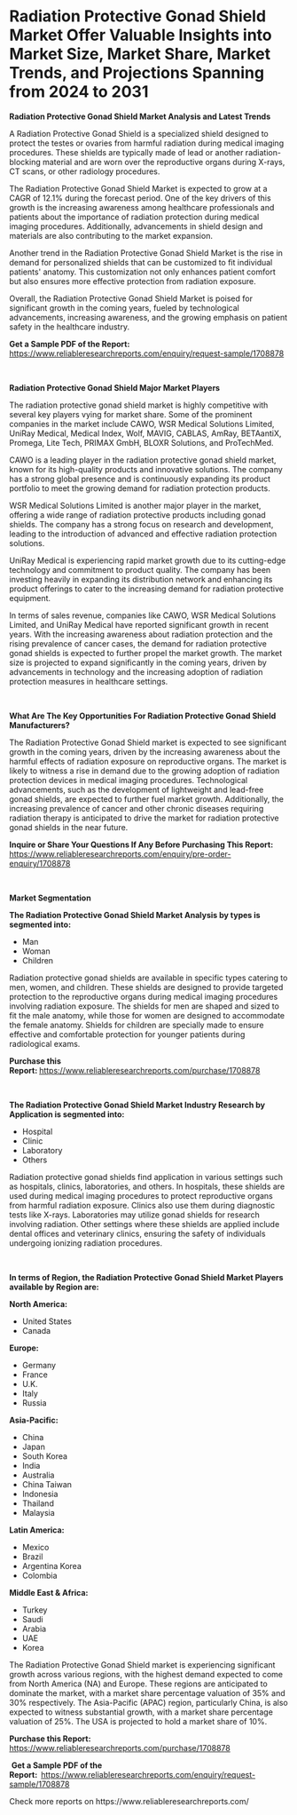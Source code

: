 <p><h1>Radiation Protective Gonad Shield Market Offer Valuable Insights into Market Size, Market Share, Market Trends, and Projections Spanning from 2024 to 2031</h1></p><p><strong>Radiation Protective Gonad Shield Market Analysis and Latest Trends</strong></p>
<p><p>A Radiation Protective Gonad Shield is a specialized shield designed to protect the testes or ovaries from harmful radiation during medical imaging procedures. These shields are typically made of lead or another radiation-blocking material and are worn over the reproductive organs during X-rays, CT scans, or other radiology procedures.</p><p>The Radiation Protective Gonad Shield Market is expected to grow at a CAGR of 12.1% during the forecast period. One of the key drivers of this growth is the increasing awareness among healthcare professionals and patients about the importance of radiation protection during medical imaging procedures. Additionally, advancements in shield design and materials are also contributing to the market expansion.</p><p>Another trend in the Radiation Protective Gonad Shield Market is the rise in demand for personalized shields that can be customized to fit individual patients' anatomy. This customization not only enhances patient comfort but also ensures more effective protection from radiation exposure.</p><p>Overall, the Radiation Protective Gonad Shield Market is poised for significant growth in the coming years, fueled by technological advancements, increasing awareness, and the growing emphasis on patient safety in the healthcare industry.</p></p>
<p><strong>Get a Sample PDF of the Report:&nbsp;</strong> <a href="https://www.reliableresearchreports.com/enquiry/request-sample/1708878">https://www.reliableresearchreports.com/enquiry/request-sample/1708878</a></p>
<p>&nbsp;</p>
<p><strong>Radiation Protective Gonad Shield Major Market Players</strong></p>
<p><p>The radiation protective gonad shield market is highly competitive with several key players vying for market share. Some of the prominent companies in the market include CAWO, WSR Medical Solutions Limited, UniRay Medical, Medical Index, Wolf, MAVIG, CABLAS, AmRay, BETAantiX, Promega, Lite Tech, PRIMAX GmbH, BLOXR Solutions, and ProTechMed.</p><p>CAWO is a leading player in the radiation protective gonad shield market, known for its high-quality products and innovative solutions. The company has a strong global presence and is continuously expanding its product portfolio to meet the growing demand for radiation protection products.</p><p>WSR Medical Solutions Limited is another major player in the market, offering a wide range of radiation protective products including gonad shields. The company has a strong focus on research and development, leading to the introduction of advanced and effective radiation protection solutions.</p><p>UniRay Medical is experiencing rapid market growth due to its cutting-edge technology and commitment to product quality. The company has been investing heavily in expanding its distribution network and enhancing its product offerings to cater to the increasing demand for radiation protective equipment.</p><p>In terms of sales revenue, companies like CAWO, WSR Medical Solutions Limited, and UniRay Medical have reported significant growth in recent years. With the increasing awareness about radiation protection and the rising prevalence of cancer cases, the demand for radiation protective gonad shields is expected to further propel the market growth. The market size is projected to expand significantly in the coming years, driven by advancements in technology and the increasing adoption of radiation protection measures in healthcare settings.</p></p>
<p>&nbsp;</p>
<p><strong>What Are The Key Opportunities For Radiation Protective Gonad Shield Manufacturers?</strong></p>
<p><p>The Radiation Protective Gonad Shield market is expected to see significant growth in the coming years, driven by the increasing awareness about the harmful effects of radiation exposure on reproductive organs. The market is likely to witness a rise in demand due to the growing adoption of radiation protection devices in medical imaging procedures. Technological advancements, such as the development of lightweight and lead-free gonad shields, are expected to further fuel market growth. Additionally, the increasing prevalence of cancer and other chronic diseases requiring radiation therapy is anticipated to drive the market for radiation protective gonad shields in the near future.</p></p>
<p><strong>Inquire or Share Your Questions If Any Before Purchasing This Report:</strong> <a href="https://www.reliableresearchreports.com/enquiry/pre-order-enquiry/1708878">https://www.reliableresearchreports.com/enquiry/pre-order-enquiry/1708878</a></p>
<p>&nbsp;</p>
<p><strong>Market Segmentation</strong></p>
<p><strong>The Radiation Protective Gonad Shield Market Analysis by types is segmented into:</strong></p>
<p><ul><li>Man</li><li>Woman</li><li>Children</li></ul></p>
<p><p>Radiation protective gonad shields are available in specific types catering to men, women, and children. These shields are designed to provide targeted protection to the reproductive organs during medical imaging procedures involving radiation exposure. The shields for men are shaped and sized to fit the male anatomy, while those for women are designed to accommodate the female anatomy. Shields for children are specially made to ensure effective and comfortable protection for younger patients during radiological exams.</p></p>
<p><strong>Purchase this Report:&nbsp;</strong><a href="https://www.reliableresearchreports.com/purchase/1708878">https://www.reliableresearchreports.com/purchase/1708878</a></p>
<p>&nbsp;</p>
<p><strong>The Radiation Protective Gonad Shield Market Industry Research by Application is segmented into:</strong></p>
<p><ul><li>Hospital</li><li>Clinic</li><li>Laboratory</li><li>Others</li></ul></p>
<p><p>Radiation protective gonad shields find application in various settings such as hospitals, clinics, laboratories, and others. In hospitals, these shields are used during medical imaging procedures to protect reproductive organs from harmful radiation exposure. Clinics also use them during diagnostic tests like X-rays. Laboratories may utilize gonad shields for research involving radiation. Other settings where these shields are applied include dental offices and veterinary clinics, ensuring the safety of individuals undergoing ionizing radiation procedures.</p></p>
<p>&nbsp;</p>
<p><strong>In terms of Region, the Radiation Protective Gonad Shield Market Players available by Region are:</strong></p>
<p>
    <p> <strong> North America: </strong>
        <ul>
            <li>United States</li>
            <li>Canada</li>
        </ul>
        </p> 
    <p> <strong> Europe: </strong>
        <ul>
            <li>Germany</li>
            <li>France</li>
            <li>U.K.</li>
            <li>Italy</li>
            <li>Russia</li>
        </ul>
        </p> 
    <p> <strong> Asia-Pacific: </strong>
        <ul>
            <li>China</li>
            <li>Japan</li>
            <li>South Korea</li>
            <li>India</li>
            <li>Australia</li>
            <li>China Taiwan</li>
            <li>Indonesia</li>
            <li>Thailand</li>
            <li>Malaysia</li>
        </ul>
        </p> 
    <p> <strong> Latin America: </strong>
        <ul>
            <li>Mexico</li>
            <li>Brazil</li>
            <li>Argentina Korea</li>
            <li>Colombia</li>
        </ul>
        </p> 
    <p> <strong> Middle East & Africa: </strong>
        <ul>
            <li>Turkey</li>
            <li>Saudi</li>
            <li>Arabia</li>
            <li>UAE</li>
            <li>Korea</li>
        </ul>
    </p>
    </p>
<p><p>The Radiation Protective Gonad Shield market is experiencing significant growth across various regions, with the highest demand expected to come from North America (NA) and Europe. These regions are anticipated to dominate the market, with a market share percentage valuation of 35% and 30% respectively. The Asia-Pacific (APAC) region, particularly China, is also expected to witness substantial growth, with a market share percentage valuation of 25%. The USA is projected to hold a market share of 10%.</p></p>
<p><strong>Purchase this Report: </strong><a href="https://www.reliableresearchreports.com/purchase/1708878">https://www.reliableresearchreports.com/purchase/1708878</a></p>
<p>&nbsp;<strong>Get a Sample PDF of the Report:&nbsp;&nbsp;</strong><a href="https://www.reliableresearchreports.com/enquiry/request-sample/1708878">https://www.reliableresearchreports.com/enquiry/request-sample/1708878</a></p>
<p><strong></strong></p>
<p>Check more reports on https://www.reliableresearchreports.com/</p>